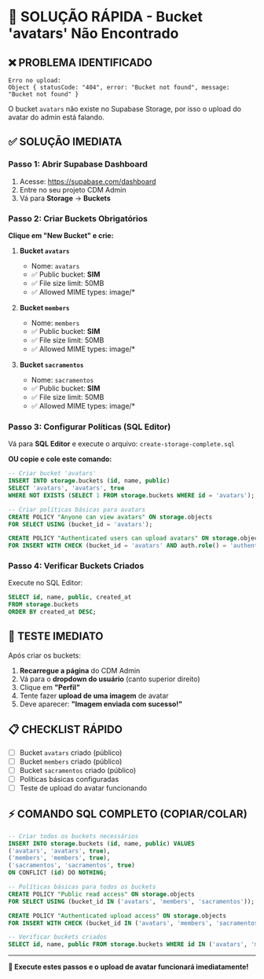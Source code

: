 # 🚨 SOLUÇÃO RÁPIDA - Bucket 'avatars' Não Encontrado

## ❌ PROBLEMA IDENTIFICADO

```
Erro no upload:
Object { statusCode: "404", error: "Bucket not found", message: "Bucket not found" }
```

O bucket `avatars` não existe no Supabase Storage, por isso o upload do avatar do admin está falando.

## ✅ SOLUÇÃO IMEDIATA

### Passo 1: Abrir Supabase Dashboard

1. Acesse: https://supabase.com/dashboard
2. Entre no seu projeto CDM Admin
3. Vá para **Storage** → **Buckets**

### Passo 2: Criar Buckets Obrigatórios

**Clique em "New Bucket" e crie:**

1. **Bucket `avatars`**

   - Nome: `avatars`
   - ✅ Public bucket: **SIM**
   - ✅ File size limit: 50MB
   - ✅ Allowed MIME types: image/\*

2. **Bucket `members`**

   - Nome: `members`
   - ✅ Public bucket: **SIM**
   - ✅ File size limit: 50MB
   - ✅ Allowed MIME types: image/\*

3. **Bucket `sacramentos`**
   - Nome: `sacramentos`
   - ✅ Public bucket: **SIM**
   - ✅ File size limit: 50MB
   - ✅ Allowed MIME types: image/\*

### Passo 3: Configurar Políticas (SQL Editor)

Vá para **SQL Editor** e execute o arquivo: `create-storage-complete.sql`

**OU copie e cole este comando:**

```sql
-- Criar bucket 'avatars'
INSERT INTO storage.buckets (id, name, public)
SELECT 'avatars', 'avatars', true
WHERE NOT EXISTS (SELECT 1 FROM storage.buckets WHERE id = 'avatars');

-- Criar políticas básicas para avatars
CREATE POLICY "Anyone can view avatars" ON storage.objects
FOR SELECT USING (bucket_id = 'avatars');

CREATE POLICY "Authenticated users can upload avatars" ON storage.objects
FOR INSERT WITH CHECK (bucket_id = 'avatars' AND auth.role() = 'authenticated');
```

### Passo 4: Verificar Buckets Criados

Execute no SQL Editor:

```sql
SELECT id, name, public, created_at
FROM storage.buckets
ORDER BY created_at DESC;
```

## 🧪 TESTE IMEDIATO

Após criar os buckets:

1. **Recarregue a página** do CDM Admin
2. Vá para o **dropdown do usuário** (canto superior direito)
3. Clique em **"Perfil"**
4. Tente fazer **upload de uma imagem** de avatar
5. Deve aparecer: **"Imagem enviada com sucesso!"**

## 📋 CHECKLIST RÁPIDO

- [ ] Bucket `avatars` criado (público)
- [ ] Bucket `members` criado (público)
- [ ] Bucket `sacramentos` criado (público)
- [ ] Políticas básicas configuradas
- [ ] Teste de upload do avatar funcionando

## ⚡ COMANDO SQL COMPLETO (COPIAR/COLAR)

```sql
-- Criar todos os buckets necessários
INSERT INTO storage.buckets (id, name, public) VALUES
('avatars', 'avatars', true),
('members', 'members', true),
('sacramentos', 'sacramentos', true)
ON CONFLICT (id) DO NOTHING;

-- Políticas básicas para todos os buckets
CREATE POLICY "Public read access" ON storage.objects
FOR SELECT USING (bucket_id IN ('avatars', 'members', 'sacramentos'));

CREATE POLICY "Authenticated upload access" ON storage.objects
FOR INSERT WITH CHECK (bucket_id IN ('avatars', 'members', 'sacramentos') AND auth.role() = 'authenticated');

-- Verificar buckets criados
SELECT id, name, public FROM storage.buckets WHERE id IN ('avatars', 'members', 'sacramentos');
```

---

**🎯 Execute estes passos e o upload de avatar funcionará imediatamente!**
